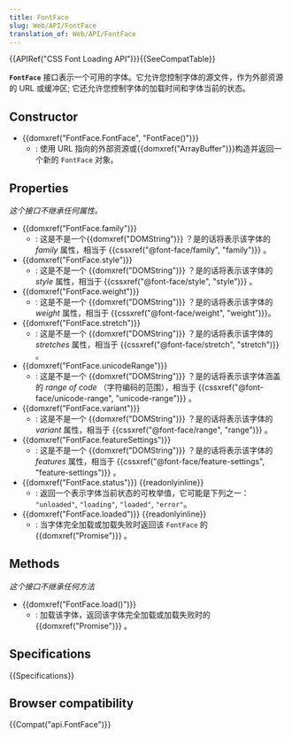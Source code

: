 ```yaml
---
title: FontFace
slug: Web/API/FontFace
translation_of: Web/API/FontFace
---
```

{{APIRef("CSS Font Loading API")}}{{SeeCompatTable}}

**`FontFace`** 接口表示一个可用的字体。它允许您控制字体的源文件，作为外部资源的 URL 或缓冲区; 它还允许您控制字体的加载时间和字体当前的状态。

## Constructor

- {{domxref("FontFace.FontFace", "FontFace()")}}
  - : 使用 URL 指向的外部资源或{{domxref("ArrayBuffer")}}构造并返回一个新的 `FontFace` 对象。

## Properties

_这个接口不继承任何属性。_

- {{domxref("FontFace.family")}}
  - : 这是不是一个{{domxref("DOMString")}} ？是的话将表示该字体的 _family_ 属性，相当于 {{cssxref("@font-face/family", "family")}} 。
- {{domxref("FontFace.style")}}
  - : 这是不是一个 {{domxref("DOMString")}} ？是的话将表示该字体的 _style_ 属性，相当于 {{cssxref("@font-face/style", "style")}} 。
- {{domxref("FontFace.weight")}}
  - : 这是不是一个 {{domxref("DOMString")}} ？是的话将表示该字体的 _weight_ 属性，相当于 {{cssxref("@font-face/weight", "weight")}}。
- {{domxref("FontFace.stretch")}}
  - : 这是不是一个 {{domxref("DOMString")}} ？是的话将表示该字体的 _stretches_ 属性，相当于 {{cssxref("@font-face/stretch", "stretch")}} 。
- {{domxref("FontFace.unicodeRange")}}
  - : 这是不是一个 {{domxref("DOMString")}} ？是的话将表示该字体涵盖的 _range of code_ （字符编码的范围），相当于 {{cssxref("@font-face/unicode-range", "unicode-range")}} 。
- {{domxref("FontFace.variant")}}
  - : 这是不是一个 {{domxref("DOMString")}} ？是的话将表示该字体的 _variant_ 属性，相当于 {{cssxref("@font-face/range", "range")}} 。
- {{domxref("FontFace.featureSettings")}}
  - : 这是不是一个 {{domxref("DOMString")}} ？是的话将表示该字体的 _features_ 属性，相当于 {{cssxref("@font-face/feature-settings", "feature-settings")}} 。
- {{domxref("FontFace.status")}} {{readonlyinline}}
  - : 返回一个表示字体当前状态的可枚举值，它可能是下列之一： `"unloaded"`, `"loading"`, `"loaded"`, `"error"`。
- {{domxref("FontFace.loaded")}} {{readonlyinline}}
  - : 当字体完全加载或加载失败时返回该 `FontFace` 的{{domxref("Promise")}} 。

## Methods

_这个接口不继承任何方法_

- {{domxref("FontFace.load()")}}
  - : 加载该字体，返回该字体完全加载或加载失败时的{{domxref("Promise")}} 。

## Specifications

{{Specifications}}

## Browser compatibility

{{Compat("api.FontFace")}}

